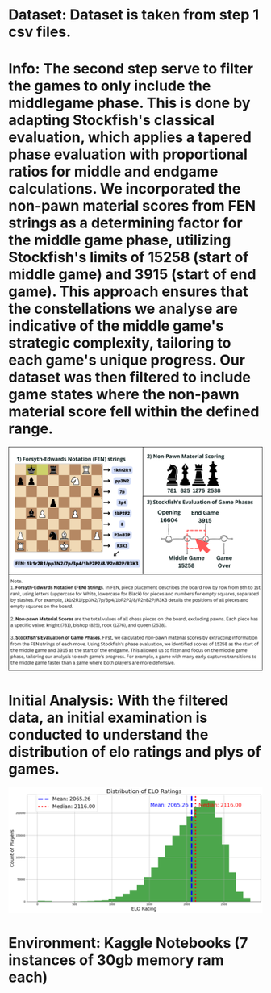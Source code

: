 # Dataset: Dataset is taken from step 1 csv files.

# Info: The second step serve to filter the games to only include the middlegame phase. This is done by adapting Stockfish's classical evaluation, which applies a tapered phase evaluation with proportional ratios for middle and endgame calculations. We incorporated the non-pawn material scores from FEN strings as a determining factor for the middle game phase, utilizing Stockfish's limits of 15258 (start of middle game) and 3915 (start of end game). This approach ensures that the constellations we analyse are indicative of the middle game's strategic complexity, tailoring to each game's unique progress. Our dataset was then filtered to include game states where the non-pawn material score fell within the defined range.

![alt text](<Middlegame Extraction.png>)

# Initial Analysis: With the filtered data, an initial examination is conducted to understand the distribution of elo ratings and plys of games.

![alt text](<chessbase elo rating distribution.png>)

# Environment: Kaggle Notebooks (7 instances of 30gb memory ram each)